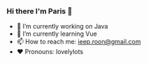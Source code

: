 ### Hi there I'm Paris 👋

- 🔭 I’m currently working on Java
- 🌱 I’m currently learning Vue
- 📫 How to reach me: ieep.roon@gmail.com
- ❤️ Pronouns: lovelylots
